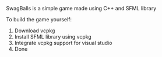 SwagBalls is a simple game made using C++ and SFML library


To build the game yourself:

1. Download vcpkg
2. Install SFML library using vcpkg
3. Integrate vcpkg support for visual studio
4. Done
